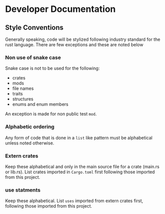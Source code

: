 # Developer Documentation

## Style Conventions

Generally speaking, code will be stylized following industry standard for the rust language.
There are few exceptions and these are noted below

### Non use of snake case
Snake case is not to be used for the following:
* crates
* mods
* file names
* traits
* structures
* enums and enum members

An exception is made for non public test `mod`.

### Alphabetic ordering
Any form of code that is done in a `list` like pattern must be alphabetical unless noted otherwise.

### Extern crates
Keep these alphabetical and only in the main source file for a crate (main.rs or lib.rs).  List crates
imported in `Cargo.toml` first following those imported from this project.

### use statments
Keep these alphabetical.  List `uses` imported from extern crates first, following those imported from this project.
